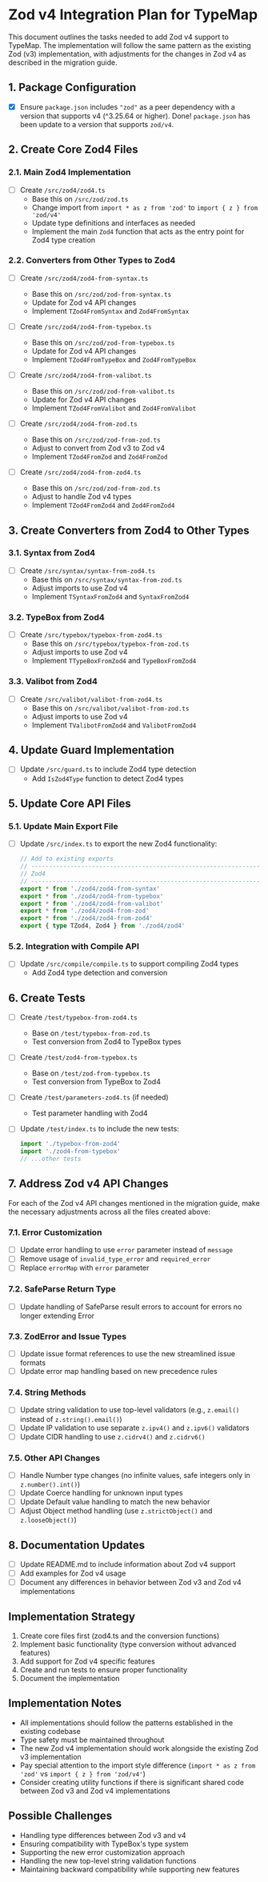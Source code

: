 # Zod v4 Integration Plan for TypeMap

This document outlines the tasks needed to add Zod v4 support to TypeMap. The implementation will follow the same pattern as the existing Zod (v3) implementation, with adjustments for the changes in Zod v4 as described in the migration guide.

## 1. Package Configuration

- [x] Ensure `package.json` includes `"zod"` as a peer dependency with a version that supports v4 (^3.25.64 or higher). Done! `package.json` has been update to a version that supports `zod/v4`. 

## 2. Create Core Zod4 Files

### 2.1. Main Zod4 Implementation

- [ ] Create `/src/zod4/zod4.ts`
  - Base this on `/src/zod/zod.ts`
  - Change import from `import * as z from 'zod'` to `import { z } from 'zod/v4'`
  - Update type definitions and interfaces as needed
  - Implement the main `Zod4` function that acts as the entry point for Zod4 type creation

### 2.2. Converters from Other Types to Zod4

- [ ] Create `/src/zod4/zod4-from-syntax.ts`
  - Base this on `/src/zod/zod-from-syntax.ts`
  - Update for Zod v4 API changes
  - Implement `TZod4FromSyntax` and `Zod4FromSyntax`

- [ ] Create `/src/zod4/zod4-from-typebox.ts`
  - Base this on `/src/zod/zod-from-typebox.ts`
  - Update for Zod v4 API changes
  - Implement `TZod4FromTypeBox` and `Zod4FromTypeBox`

- [ ] Create `/src/zod4/zod4-from-valibot.ts`
  - Base this on `/src/zod/zod-from-valibot.ts`
  - Update for Zod v4 API changes
  - Implement `TZod4FromValibot` and `Zod4FromValibot`

- [ ] Create `/src/zod4/zod4-from-zod.ts`
  - Base this on `/src/zod/zod-from-zod.ts`
  - Adjust to convert from Zod v3 to Zod v4
  - Implement `TZod4FromZod` and `Zod4FromZod`

- [ ] Create `/src/zod4/zod4-from-zod4.ts`
  - Base this on `/src/zod/zod-from-zod.ts`
  - Adjust to handle Zod v4 types
  - Implement `TZod4FromZod4` and `Zod4FromZod4`

## 3. Create Converters from Zod4 to Other Types

### 3.1. Syntax from Zod4

- [ ] Create `/src/syntax/syntax-from-zod4.ts`
  - Base this on `/src/syntax/syntax-from-zod.ts`
  - Adjust imports to use Zod v4
  - Implement `TSyntaxFromZod4` and `SyntaxFromZod4`

### 3.2. TypeBox from Zod4

- [ ] Create `/src/typebox/typebox-from-zod4.ts`
  - Base this on `/src/typebox/typebox-from-zod.ts`
  - Adjust imports to use Zod v4
  - Implement `TTypeBoxFromZod4` and `TypeBoxFromZod4`

### 3.3. Valibot from Zod4

- [ ] Create `/src/valibot/valibot-from-zod4.ts`
  - Base this on `/src/valibot/valibot-from-zod.ts`
  - Adjust imports to use Zod v4
  - Implement `TValibotFromZod4` and `ValibotFromZod4`

## 4. Update Guard Implementation

- [ ] Update `/src/guard.ts` to include Zod4 type detection
  - Add `IsZod4Type` function to detect Zod4 types

## 5. Update Core API Files

### 5.1. Update Main Export File

- [ ] Update `/src/index.ts` to export the new Zod4 functionality:
  ```typescript
  // Add to existing exports
  // ------------------------------------------------------------------
  // Zod4
  // ------------------------------------------------------------------
  export * from './zod4/zod4-from-syntax'
  export * from './zod4/zod4-from-typebox'
  export * from './zod4/zod4-from-valibot'
  export * from './zod4/zod4-from-zod'
  export * from './zod4/zod4-from-zod4'
  export { type TZod4, Zod4 } from './zod4/zod4'
  ```

### 5.2. Integration with Compile API

- [ ] Update `/src/compile/compile.ts` to support compiling Zod4 types
  - Add Zod4 type detection and conversion

## 6. Create Tests

- [ ] Create `/test/typebox-from-zod4.ts`
  - Base on `/test/typebox-from-zod.ts`
  - Test conversion from Zod4 to TypeBox types

- [ ] Create `/test/zod4-from-typebox.ts`
  - Base on `/test/zod-from-typebox.ts`
  - Test conversion from TypeBox to Zod4

- [ ] Create `/test/parameters-zod4.ts` (if needed)
  - Test parameter handling with Zod4

- [ ] Update `/test/index.ts` to include the new tests:
  ```typescript
  import './typebox-from-zod4'
  import './zod4-from-typebox'
  // ...other tests
  ```

## 7. Address Zod v4 API Changes

For each of the Zod v4 API changes mentioned in the migration guide, make the necessary adjustments across all the files created above:

### 7.1. Error Customization

- [ ] Update error handling to use `error` parameter instead of `message`
- [ ] Remove usage of `invalid_type_error` and `required_error`
- [ ] Replace `errorMap` with `error` parameter

### 7.2. SafeParse Return Type

- [ ] Update handling of SafeParse result errors to account for errors no longer extending Error

### 7.3. ZodError and Issue Types

- [ ] Update issue format references to use the new streamlined issue formats
- [ ] Update error map handling based on new precedence rules

### 7.4. String Methods

- [ ] Update string validation to use top-level validators (e.g., `z.email()` instead of `z.string().email()`)
- [ ] Update IP validation to use separate `z.ipv4()` and `z.ipv6()` validators
- [ ] Update CIDR handling to use `z.cidrv4()` and `z.cidrv6()`

### 7.5. Other API Changes

- [ ] Handle Number type changes (no infinite values, safe integers only in `z.number().int()`)
- [ ] Update Coerce handling for unknown input types
- [ ] Update Default value handling to match the new behavior
- [ ] Adjust Object method handling (use `z.strictObject()` and `z.looseObject()`)

## 8. Documentation Updates

- [ ] Update README.md to include information about Zod v4 support
- [ ] Add examples for Zod v4 usage
- [ ] Document any differences in behavior between Zod v3 and Zod v4 implementations

## Implementation Strategy

1. Create core files first (zod4.ts and the conversion functions)
2. Implement basic functionality (type conversion without advanced features)
3. Add support for Zod v4 specific features
4. Create and run tests to ensure proper functionality
5. Document the implementation

## Implementation Notes

- All implementations should follow the patterns established in the existing codebase
- Type safety must be maintained throughout
- The new Zod v4 implementation should work alongside the existing Zod v3 implementation
- Pay special attention to the import style difference (`import * as z from 'zod'` vs `import { z } from 'zod/v4'`)
- Consider creating utility functions if there is significant shared code between Zod v3 and Zod v4 implementations

## Possible Challenges

- Handling type differences between Zod v3 and v4
- Ensuring compatibility with TypeBox's type system
- Supporting the new error customization approach
- Handling the new top-level string validation functions
- Maintaining backward compatibility while supporting new features

